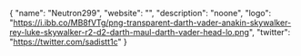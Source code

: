 {
  "name": "Neutron299",
  "website": "",
  "description": "noone",
  "logo": "https://i.ibb.co/MB8fVTg/png-transparent-darth-vader-anakin-skywalker-rey-luke-skywalker-r2-d2-darth-maul-darth-vader-head-lo.png",
  "twitter": "https://twitter.com/sadistt1c"
}
